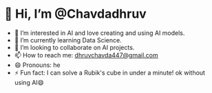 # 👋 Hi, I’m @Chavdadhruv

- 👀 I’m interested in AI and love creating and using AI models.
- 🌱 I’m currently learning Data Science.
- 💞️ I’m looking to collaborate on AI projects.
- 📫 How to reach me: dhruvchavda447@gmail.com
- 😄 Pronouns: he
- ⚡ Fun fact: I can solve a Rubik's cube in under a minute! ok without using AI😄

<!---
Chavdadhruv/Chavdadhruv is a ✨ special ✨ repository because its `README.md` (this file) appears on your GitHub profile.
You can click the Preview link to take a look at your changes.
--->
